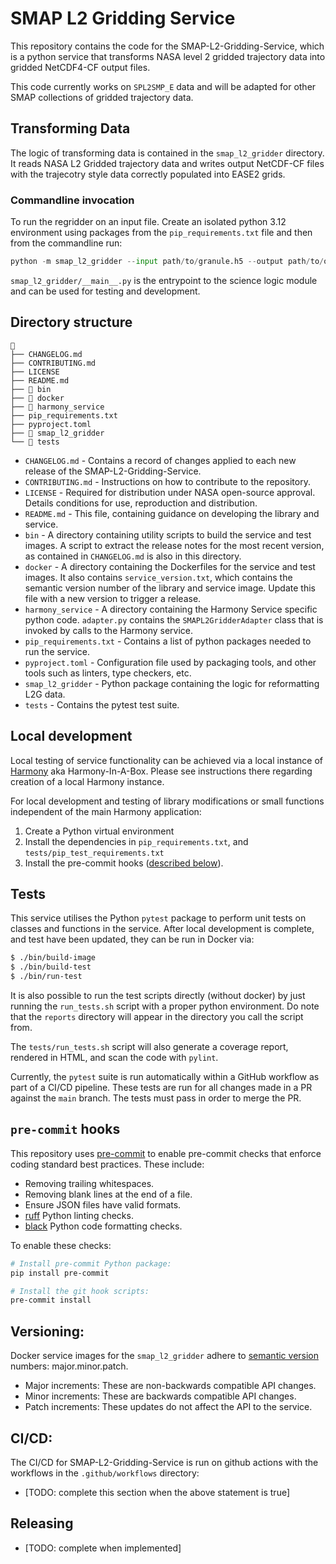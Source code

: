 # SMAP L2 Gridding Service

This repository contains the code for the SMAP-L2-Gridding-Service, which is a python service that transforms NASA level 2 gridded trajectory data into gridded NetCDF4-CF output files.

This code currently works on `SPL2SMP_E` data and will be adapted for other SMAP collections of gridded trajectory data.


## Transforming Data

The logic of transforming data is contained in the `smap_l2_gridder` directory. It reads NASA L2 Gridded trajectory data and writes output NetCDF-CF files with the trajecotry style data correctly populated into EASE2 grids.

### Commandline invocation
To run the regridder on an input file.  Create an isolated python 3.12 environment using packages from the `pip_requirements.txt` file and then from the commandline run:

```python
python -m smap_l2_gridder --input path/to/granule.h5 --output path/to/output_granule.nc
```

`smap_l2_gridder/__main__.py` is the entrypoint to the science logic module and can be used for testing and development.

## Directory structure

```
📁
├── CHANGELOG.md
├── CONTRIBUTING.md
├── LICENSE
├── README.md
├── 📁 bin
├── 📁 docker
├── 📁 harmony_service
├── pip_requirements.txt
├── pyproject.toml
├── 📁 smap_l2_gridder
└── 📁 tests
```

* `CHANGELOG.md` -   Contains a record of changes applied to each new release of the SMAP-L2-Gridding-Service.
* `CONTRIBUTING.md` -  Instructions on how to contribute to the repository.
* `LICENSE` - Required for distribution under NASA open-source approval. Details conditions for use, reproduction and distribution.
* `README.md` - This file, containing guidance on developing the library and service.
* `bin` - A directory containing utility scripts to build the service and test images. A script to extract the release notes for the most recent version, as contained in `CHANGELOG.md` is also in this directory.
* `docker` - A directory containing the Dockerfiles for the service and test images. It also contains `service_version.txt`, which contains the semantic version number of the library and service image. Update this file with a new version to trigger a release.
*  `harmony_service` - A directory containing the Harmony Service specific python code. `adapter.py` contains the `SMAPL2GridderAdapter` class that is invoked by calls to the Harmony service.
* `pip_requirements.txt` - Contains a list of python packages needed to run the service.
* `pyproject.toml` - Configuration file used by packaging tools, and other tools such as linters, type checkers, etc.
* `smap_l2_gridder` - Python package containing the logic for reformatting L2G data.
* `tests` -  Contains the pytest test suite.


## Local development

Local testing of service functionality can be achieved via a local instance of
[Harmony](https://github.com/nasa/harmony) aka Harmony-In-A-Box. Please see instructions there
regarding creation of a local Harmony instance.

For local development and testing of library modifications or small functions independent of the main Harmony application:

1. Create a Python virtual environment
1. Install the dependencies in `pip_requirements.txt`, and `tests/pip_test_requirements.txt`
1. Install the pre-commit hooks ([described below](#pre-commit-hooks)).


## Tests

This service utilises the Python `pytest` package to perform unit tests on
classes and functions in the service. After local development is complete, and
test have been updated, they can be run in Docker via:

```bash
$ ./bin/build-image
$ ./bin/build-test
$ ./bin/run-test
```

It is also possible to run the test scripts directly (without docker) by just running the `run_tests.sh` script with a proper python environment. Do note that the `reports` directory will appear in the directory you call the script from.

The `tests/run_tests.sh` script will also generate a coverage report, rendered
in HTML, and scan the code with `pylint`.

Currently, the `pytest` suite is run automatically within a GitHub workflow
as part of a CI/CD pipeline. These tests are run for all changes made in a PR
against the `main` branch. The tests must pass in order to merge the PR.

## `pre-commit` hooks

This repository uses [pre-commit](https://pre-commit.com/) to enable pre-commit
checks that enforce coding standard best practices. These include:

* Removing trailing whitespaces.
* Removing blank lines at the end of a file.
* Ensure JSON files have valid formats.
* [ruff](https://github.com/astral-sh/ruff) Python linting checks.
* [black](https://black.readthedocs.io/en/stable/index.html) Python code
  formatting checks.

To enable these checks:

```bash
# Install pre-commit Python package:
pip install pre-commit

# Install the git hook scripts:
pre-commit install
```

## Versioning:

Docker service images for the `smap_l2_gridder` adhere to [semantic
version](https://semver.org/) numbers: major.minor.patch.

* Major increments: These are non-backwards compatible API changes.
* Minor increments: These are backwards compatible API changes.
* Patch increments: These updates do not affect the API to the service.

## CI/CD:

The CI/CD for SMAP-L2-Gridding-Service is run on github actions with the workflows in the
`.github/workflows` directory:

* [TODO: complete this section when the above statement is true]

## Releasing

* [TODO: complete when implemented]
